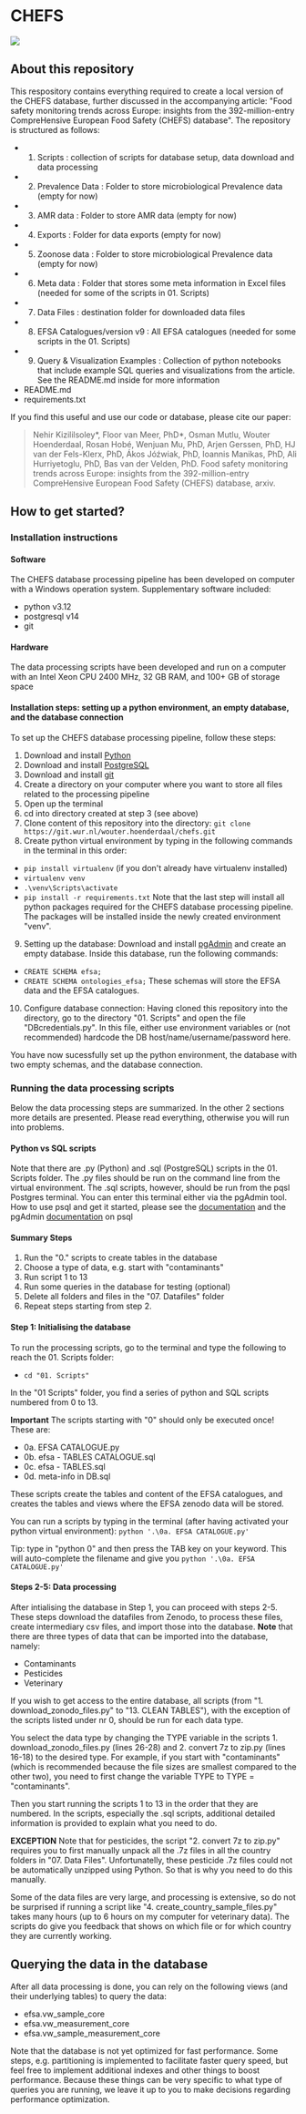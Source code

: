 # CHEFS

![](chefs_welcome.png)

## About this repository

This respository contains everything required to create a local version of the CHEFS database, further discussed in the accompanying article: "Food safety monitoring trends across Europe: insights from the 392-million-entry CompreHensive European Food Safety (CHEFS) database". The repository is structured as follows:

-   01. Scripts : collection of scripts for database setup, data download and data processing
-   02. Prevalence Data : Folder to store microbiological Prevalence data (empty for now) 
-   03. AMR data : Folder to store AMR data (empty for now)
-   04. Exports : Folder for data exports (empty for now)
-   05. Zoonose data : Folder to store microbiological Prevalence data (empty for now) 
-   06. Meta data : Folder that stores some meta information in Excel files (needed for some of the scripts in 01. Scripts)
-   07. Data Files : destination folder for downloaded data files
-   08. EFSA Catalogues/version v9 : All EFSA catalogues (needed for some scripts in the 01. Scripts)
-   09. Query & Visualization Examples : Collection of python notebooks that include example SQL queries and visualizations from the article. See the README.md inside for more information
-   README.md
-   requirements.txt 

If you find this useful and use our code or database, please cite our paper:
>Nehir Kizililsoley*, Floor van Meer, PhD*, Osman Mutlu, Wouter Hoenderdaal, Rosan Hobé, Wenjuan Mu, PhD, Arjen Gerssen, PhD, HJ van der Fels-Klerx, PhD, Ákos Jóźwiak, PhD, Ioannis Manikas, PhD, Ali Hurriyetoglu, PhD, Bas van der Velden, PhD. Food safety monitoring trends across Europe: insights from the 392-million-entry CompreHensive European Food Safety (CHEFS) database, arxiv.


## How to get started?

### Installation instructions

#### Software
The CHEFS database processing pipeline has been developed on computer with a Windows operation system. Supplementary software included:
- python v3.12
- postgresql v14
- git

#### Hardware
The data processing scripts have been developed and run on a computer with an Intel Xeon CPU 2400 MHz, 32 GB RAM, and 100+ GB of storage space

#### Installation steps: setting up a python environment, an empty database, and the database connection
To set up the CHEFS database processing pipeline, follow these steps:
1. Download and install [Python](https://www.python.org/downloads/)
2. Download and install [PostgreSQL](https://www.postgresql.org/download/)
3. Download and install [git](https://git-scm.com/downloads)
4. Create a directory on your computer where you want to store all files related to the processing pipeline
5. Open up the terminal
6. cd into directory created at step 3 (see above)
7. Clone content of this repository into the directory: `git clone https://git.wur.nl/wouter.hoenderdaal/chefs.git`
8. Create python virtual environment by typing in the following commands in the terminal in this order:
- `pip install virtualenv` (if you don't already have virtualenv installed)
- `virtualenv venv`
- `.\venv\Scripts\activate`
- `pip install -r requirements.txt`
Note that the last step will install all python packages required for the CHEFS database processing pipeline. The packages will be installed inside the newly created environment "venv".
9. Setting up the database: Download and install [pgAdmin](https://www.pgadmin.org/download/) and create an empty database. Inside this database, run the following commands:
- `CREATE SCHEMA efsa;`
- `CREATE SCHEMA ontologies_efsa;`
These schemas will store the EFSA data and the EFSA catalogues.
10. Configure database connection: Having cloned this repository into the directory, go to the directory "01. Scripts" and open the file "DBcredentials.py". In this file, either use environment variables or (not recommended) hardcode the DB host/name/username/password here.

You have now sucessfully set up the python environment, the database with two empty schemas, and the database connection.


### Running the data processing scripts
Below the data processing steps are summarized. In the other 2 sections more details are presented. Please read everything, otherwise you will run into problems.

#### Python vs SQL scripts
Note that there are .py (Python) and .sql (PostgreSQL) scripts in the 01. Scripts folder. The .py files should be run on the command line from the virtual environment. The .sql scripts, however, should be run from the pqsl Postgres terminal. You can enter this terminal either via the pgAdmin tool. How to use psql and get it started, please see the [documentation](https://www.postgresql.org/docs/current/app-psql.html) and the pgAdmin [documentation](https://www.pgadmin.org/docs/pgadmin4/development/psql_tool.html) on psql

#### Summary Steps
1. Run the "0." scripts to create tables in the database
2. Choose a type of data, e.g. start with "contaminants"
3. Run script 1 to 13
4. Run some queries in the database for testing (optional)
5. Delete all folders and files in the "07. Datafiles" folder
6. Repeat steps starting from step 2.

#### Step 1: Initialising the database
To run the processing scripts, go to the terminal and type the following to reach the 01. Scripts folder:
- `cd "01. Scripts"`

In the "01 Scripts" folder, you find a series of python and SQL scripts numbered from 0 to 13.

**Important** The scripts starting with "0" should only be executed once! These are:

- 0a. EFSA CATALOGUE.py
- 0b. efsa - TABLES CATALOGUE.sql
- 0c. efsa - TABLES.sql
- 0d. meta-info in DB.sql

These scripts create the tables and content of the EFSA catalogues, and creates the tables and views where the EFSA zenodo data will be stored.

You can run a scripts by typing in the terminal (after having activated your python virtual environment): `python '.\0a. EFSA CATALOGUE.py'`

Tip: type in "python 0" and then press the TAB key on your keyword. This will auto-complete the filename and give you `python '.\0a. EFSA CATALOGUE.py'`

#### Steps 2-5: Data processing 
After intialising the database in Step 1, you can proceed with steps 2-5. These steps download the datafiles from Zenodo, to process these files, create intermediary csv files, and import those into the database.
**Note** that there are three types of data that can be imported into the database, namely:
- Contaminants
- Pesticides
- Veterinary

If you wish to get access to the entire database, all scripts (from "1. download_zonodo_files.py" to "13. CLEAN TABLES"), with the exception of the scripts listed under nr 0, should be run for each data type.

You select the data type by changing the TYPE variable in the scripts 1. download_zonodo_files.py (lines 26-28) and 2. convert 7z to zip.py (lines 16-18) to the desired type.
For example, if you start with "contaminants" (which is recommended because the file sizes are smallest compared to the other two), you need to first change the variable TYPE to TYPE = "contaminants". 

Then you start running the scripts 1 to 13 in the order that they are numbered.
In the scripts, especially the .sql scripts, additional detailed information is provided to explain what you need to do.

**EXCEPTION** Note that for pesticides, the script "2. convert 7z to zip.py" requires you to first manually unpack all the .7z files in all the country folders in "07. Data Files". Unfortunatelly, these pesticide .7z files could not be automatically unzipped using Python. So that is why you need to do this manually.


Some of the data files are very large, and processing is extensive, so do not be surprised if running a script like "4. create_country_sample_files.py" takes many hours (up to 6 hours on my computer for veterinary data).
The scripts do give you feedback that shows on which file or for which country they are currently working.


## Querying the data in the database
After all data processing is done, you can rely on the following views (and their underlying tables) to query the data:
- efsa.vw_sample_core
- efsa.vw_measurement_core
- efsa.vw_sample_measurement_core

Note that the database is not yet optimized for fast performance. Some steps, e.g. partitioning is implemented to facilitate faster query speed, but feel free to implement additional indexes and other things to boost performance. Because these things can be very specific to what type of queries you are running, we leave it up to you to make decisions regarding performance optimization.
